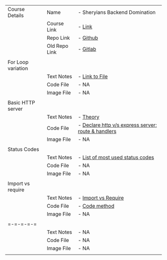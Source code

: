 ||||
|-|-|-|
|Course Details|Name|- Sheryians Backend Domination|
||Course Link|- [Link](https://sheryians.com/courses/courses-details/Back-End%20Domination:%20Create%20Efficient%20Back-End.)|
||Repo Link|- [Github](https://github.com/nileshchakkarwar/js-fullstack)|
||Old Repo Link|- [Gitlab](https://gitlab.com/nileshchakkarwar/nodejs-sheryians)|
||||
|For Loop variation |||
||Text Notes|- [Link to File](../02-codeTxtFiles/forLoopsInJs.txt)|
||Code File|- NA|
||Image File|- NA|
||||
|Basic HTTP server |||
||Text Notes|- [Theory](../02-codeTxtFiles/basicServer.txt)|
||Code File|- [Declare http v/s express server; route & handlers](../02-codeTxtFiles/httpExpressServerDef.js)|
||Image File|- NA|
||||
|Status Codes|||
||Text Notes|- [List of most used status codes](../02-codeTxtFiles/statusCodes.txt)|
||Code File|- NA|
||Image File|- NA|
||||
|Import vs require|||
||Text Notes|- [Import vs Require](../02-codeTxtFiles/require-vs-import.md)|
||Code File|- [Code method ]()|
||Image File|- NA|
||||
|=-=-=-=-=|||
||Text Notes|- NA|
||Code File|- NA|
||Image File|- NA|
||||